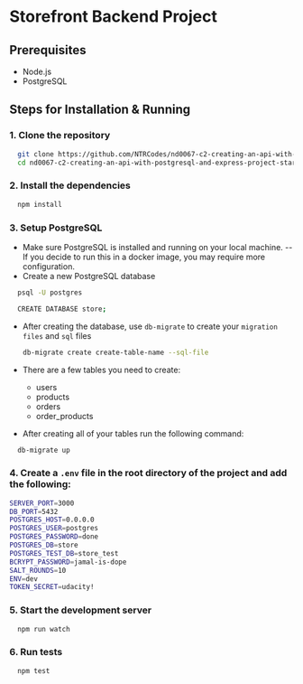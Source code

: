 # Storefront Backend Project

## Prerequisites
- Node.js
- PostgreSQL

## Steps for Installation & Running

### 1. Clone the repository
```bash
  git clone https://github.com/NTRCodes/nd0067-c2-creating-an-api-with-postgresql-and-express-project-starter.git
  cd nd0067-c2-creating-an-api-with-postgresql-and-express-project-starter
```
### 2. Install the dependencies 
```bash
  npm install
```

### 3. Setup PostgreSQL

- Make sure PostgreSQL is installed and running on your local machine.
-- If you decide to run this in a docker image, you may require more configuration.
- Create a new PostgreSQL database
```bash
  psql -U postgres

  CREATE DATABASE store;
```
- After creating the database, use `db-migrate` to create your `migration files` and `sql` files
  ```bash
  db-migrate create create-table-name --sql-file

- There are a few tables you need to create:
  - users
  - products
  - orders
  - order_products


- After creating all of your tables run the following command:
```bash
  db-migrate up
```

### 4. Create a `.env` file in the root directory of the project and add the following:
  ```bash
  SERVER_PORT=3000
  DB_PORT=5432
  POSTGRES_HOST=0.0.0.0
  POSTGRES_USER=postgres
  POSTGRES_PASSWORD=done
  POSTGRES_DB=store
  POSTGRES_TEST_DB=store_test
  BCRYPT_PASSWORD=jamal-is-dope
  SALT_ROUNDS=10
  ENV=dev
  TOKEN_SECRET=udacity!
```
### 5. Start the development server
```bash
  npm run watch
```

### 6. Run tests
```bash
  npm test
```
